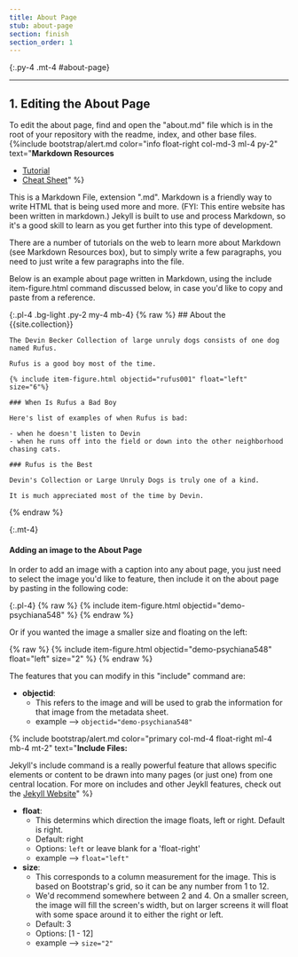 ```yaml
---
title: About Page
stub: about-page
section: finish
section_order: 1
---
```


{:.py-4 .mt-4 #about-page}
***

## 1. Editing the About Page

To edit the about page, find and open the "about.md" file which is in the root of your repository with the readme, index, and other base files. 
{%include bootstrap/alert.md color="info float-right col-md-3 ml-4 py-2" text="**Markdown Resources**
- [Tutorial](https://www.markdowntutorial.com/) 
- [Cheat Sheet](https://github.com/adam-p/markdown-here/wiki/Markdown-Cheatsheet)" %} 

This is a Markdown File, extension ".md". Markdown is a friendly way to write HTML that is being used more and more.  (FYI: This entire website has been written in markdown.) Jekyll is built to use and process Markdown, so it's a good skill to learn as you get further into this type of development. 

There are a number of tutorials on the web to learn more about Markdown (see Markdown Resources box), but to simply write a few paragraphs, you need to just write a few paragraphs into the file.

Below is an example about page written in Markdown, using the include item-figure.html command discussed below, in case you'd like to copy and paste from a reference. 

{:.pl-4 .bg-light .py-2 my-4 mb-4}
{% raw %}
    ## About the {{site.collection}} 

    The Devin Becker Collection of large unruly dogs consists of one dog named Rufus. 
    
    Rufus is a good boy most of the time. 

    {% include item-figure.html objectid="rufus001" float="left" size="6"%}

    ### When Is Rufus a Bad Boy

    Here's list of examples of when Rufus is bad: 
    
    - when he doesn't listen to Devin
    - when he runs off into the field or down into the other neighborhood chasing cats. 

    ### Rufus is the Best

    Devin's Collection or Large Unruly Dogs is truly one of a kind. 
    
    It is much appreciated most of the time by Devin.

{% endraw %}

{:.mt-4}
#### Adding an image to the About Page

In order to add an image with a caption into any about page, you just need to select the image you'd like to feature, then include it on the about page by pasting in the following code: 

{:.pl-4}
{% raw %}
    {% include item-figure.html objectid="demo-psychiana548" %}
{% endraw %}

Or if you wanted the image a smaller size and floating on the left:  

{% raw %}
    {% include item-figure.html objectid="demo-psychiana548" float="left" size="2" %}
{% endraw %}

The features that you can modify in this "include" command are: 

- **objectid**: 
    - This refers to the image and will be used to grab the information for that image from the metadata sheet. 
    - example --> `objectid="demo-psychiana548"`

{% include bootstrap/alert.md color="primary col-md-4 float-right ml-4 mb-4 mt-2" text="**Include Files:** 

Jekyll's include command is a really powerful feature that allows specific elements or content to be drawn into many pages (or just one) from one central location. For more on includes and other Jeykll features, check out the [Jekyll Website](https://jekyllrb.com/)" %}

- **float**: 
    - This determins which direction the image floats, left or right. Default is right.
    - Default: right
    - Options: `left` or leave blank for a 'float-right'  
    - example --> `float="left"`
- **size**:
    - This corresponds to a column measurement for the image. This is based on Bootstrap's grid, so it can be any number from 1 to 12. 
    - We'd recommend somewhere between 2 and 4. On a smaller screen, the image will fill the screen's width, but on larger screens it will float with some space around it to either the right or left.
    - Default: 3
    - Options: [1 - 12]
    - example --> `size="2"`
